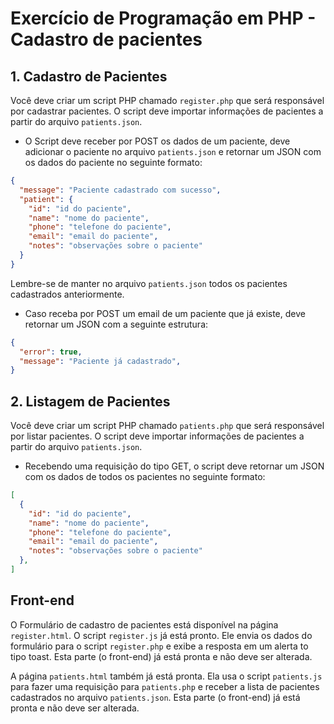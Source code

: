 # Exercício de Programação em PHP - Cadastro de pacientes

## 1. Cadastro de Pacientes

Você deve criar um script PHP chamado `register.php` que será responsável por cadastrar pacientes. O script deve importar informações de pacientes a partir do arquivo `patients.json`.

* O Script deve receber por POST os dados de um paciente, deve adicionar o paciente no arquivo `patients.json` e retornar um JSON com os dados do paciente no seguinte formato:

```json
{
  "message": "Paciente cadastrado com sucesso",
  "patient": {
    "id": "id do paciente",
    "name": "nome do paciente",
    "phone": "telefone do paciente",
    "email": "email do paciente",
    "notes": "observações sobre o paciente"
  }
}
```

Lembre-se de manter no arquivo `patients.json` todos os pacientes cadastrados anteriormente.

* Caso receba por POST um email de um paciente que já existe, deve retornar um JSON com a seguinte estrutura:

```json
{
  "error": true,
  "message": "Paciente já cadastrado",
}
```

## 2. Listagem de Pacientes

Você deve criar um script PHP chamado `patients.php` que será responsável por listar pacientes. O script deve importar informações de pacientes a partir do arquivo `patients.json`.


* Recebendo uma requisição do tipo GET, o script deve retornar um JSON com os dados de todos os pacientes no seguinte formato:

```json
[
  {
    "id": "id do paciente",
    "name": "nome do paciente",
    "phone": "telefone do paciente",
    "email": "email do paciente",
    "notes": "observações sobre o paciente"
  },
]
```


## Front-end

O Formulário de cadastro de pacientes está disponível na página `register.html`. O script `register.js` já está pronto. Ele envia os dados do formulário para o script `register.php` e exibe a resposta em um alerta to tipo toast. Esta parte (o front-end) já está pronta e não deve ser alterada.

A página `patients.html` também já está pronta. Ela usa o script `patients.js` para fazer uma requisição para `patients.php` e receber a lista de pacientes cadastrados no arquivo `patients.json`. Esta parte (o front-end) já está pronta e não deve ser alterada.